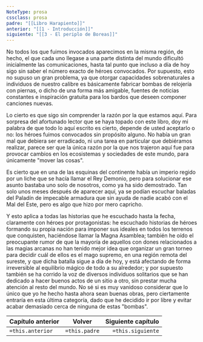 ```yaml
---
NoteType: prosa
cssclass: prosa
padre: "[[Libro Harapiento]]"
anterior: "[[1 - Introducción]]"
siguiente: "[[3 - El periplo de Boreas]]"
---
```


No todos los que fuimos invocados aparecimos en la misma región, de hecho, el que cada uno llegase a una parte distinta del mundo dificultó inicialmente las comunicaciones, hasta tal punto que incluso a día de hoy sigo sin saber el número exacto de héroes convocados. Por supuesto, esto no supuso un gran problema, ya que otorgar capacidades sobrenaturales a individuos de nuestro calibre es básicamente fabricar bombas de relojería con piernas, o dicho de una forma más amigable, fuentes de noticias constantes e inspiración gratuita para los bardos que deseen componer canciones nuevas.

Lo cierto es que sigo sin comprender la razón por la que estamos aquí. Para sorpresa del afortunado lector que se haya topado con este libro, doy mi palabra de que todo lo aquí escrito es cierto, depende de usted aceptarlo o no: los héroes fuimos convocados sin propósito alguno. No había un gran mal que debiera ser erradicado, ni una tarea en particular que debiéramos realizar, parece ser que la única razón por la que nos trajeron aquí fue para provocar cambios en los ecosistemas y sociedades de este mundo, para únicamente "mover las cosas".

Es cierto que en una de las esquinas del continente había un imperio regido por un liche que se hacía llamar el Rey Demonio, pero para solucionar ese asunto bastaba uno solo de nosotros, como ya ha sido demostrado. Tan solo unos meses después de aparecer aquí, ya se podían escuchar baladas del Paladín de impecable armadura que sin ayuda de nadie acabó con el Mal del Este, pero es algo que hizo por mero capricho.

Y esto aplica a todas las historias que he escuchado hasta la fecha, claramente con héroes por protagonistas: he escuchado historias de héroes formando su propia nación para imponer sus ideales en todos los terrenos que conquisten, haciéndose llamar la Magna Asamblea; también he oído el preocupante rumor de que la mayoría de aquellos con dones relacionados a las magias arcanas no han tenido mejor idea que organizar un gran torneo para decidir cuál de ellos es el mago supremo, en una región remota del sureste, y que dicha batalla sigue a día de hoy, y está afectando de forma irreversible al equilibrio mágico de todo a su alrededor; y por supuesto también se ha corrido la voz de diversos individuos solitarios que se han dedicado a hacer buenos actos de un sitio a otro, sin prestar mucha atención al resto del mundo. No sé si es muy vanidoso considerar que lo único que yo he hecho hasta ahora sean buenas obras, pero ciertamente entraría en esta última categoría, dado que he decidido ir por libre y evitar acabar demasiado cerca de ninguna de estas "bombas".

| Capítulo anterior |    Volver     | Siguiente capítulo |
| ----------------- |:-------------:| ------------------:|
| `=this.anterior`  | `=this.padre` |  `=this.siguiente` | 